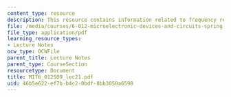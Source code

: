 ```yaml
---
content_type: resource
description: This resource contains information related to frequency response of amplifiers.
file: /media/courses/6-012-microelectronic-devices-and-circuits-spring-2009/46b5e622ef7bb4c20bdf8bb3050a6590_MIT6_012S09_lec21.pdf
file_type: application/pdf
learning_resource_types:
- Lecture Notes
ocw_type: OCWFile
parent_title: Lecture Notes
parent_type: CourseSection
resourcetype: Document
title: MIT6_012S09_lec21.pdf
uid: 46b5e622-ef7b-b4c2-0bdf-8bb3050a6590
---
```

